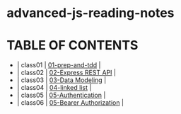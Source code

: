 # advanced-js-reading-notes

# TABLE OF CONTENTS 

- | class01 | [01-prep-and-tdd](https://github.com/neveenaburomman/advanced-js-reading-notes/blob/main/01-prep-and-tdd.md) |
- | class02 | [02-Express REST API](https://github.com/neveenaburomman/advanced-js-reading-notes/blob/main/02-Express%20REST%20API.md) |
- | class03 | [03-Data Modeling](https://github.com/neveenaburomman/advanced-js-reading-notes/blob/main/03-Data%20Modeling) |
- | class04 | [04-linked list](https://github.com/neveenaburomman/advanced-js-reading-notes/blob/main/04-linked%20list.md) |
- | class05 | [05-Authentication](https://github.com/neveenaburomman/advanced-js-reading-notes/blob/main/05-Authentication.md) |
- | class06 | [05-Bearer Authorization](https://github.com/neveenaburomman/advanced-js-reading-notes/blob/main/06-Bearer%20Authorization.md) |


